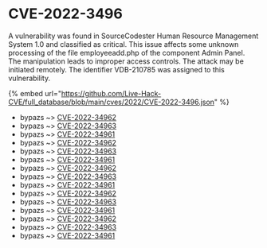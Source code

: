 # CVE-2022-3496

A vulnerability was found in SourceCodester Human Resource Management System 1.0 and classified as critical. This issue affects some unknown processing of the file employeeadd.php of the component Admin Panel. The manipulation leads to improper access controls. The attack may be initiated remotely. The identifier VDB-210785 was assigned to this vulnerability.

{% embed url="https://github.com/Live-Hack-CVE/full_database/blob/main/cves/2022/CVE-2022-3496.json" %}


* bypazs ~> [CVE-2022-34962](https://www.alice-snow.ru/2022/database/cve-2022-3496/cve-2022-34962-bypazs)
* bypazs ~> [CVE-2022-34963](https://www.alice-snow.ru/2022/database/cve-2022-3496/cve-2022-34963-bypazs)
* bypazs ~> [CVE-2022-34961](https://www.alice-snow.ru/2022/database/cve-2022-3496/cve-2022-34961-bypazs)
* bypazs ~> [CVE-2022-34962](https://www.alice-snow.ru/2022/database/cve-2022-3496/cve-2022-34962-bypazs)
* bypazs ~> [CVE-2022-34963](https://www.alice-snow.ru/2022/database/cve-2022-3496/cve-2022-34963-bypazs)
* bypazs ~> [CVE-2022-34961](https://www.alice-snow.ru/2022/database/cve-2022-3496/cve-2022-34961-bypazs)
* bypazs ~> [CVE-2022-34962](https://www.alice-snow.ru/2022/database/cve-2022-3496/cve-2022-34962-bypazs)
* bypazs ~> [CVE-2022-34963](https://www.alice-snow.ru/2022/database/cve-2022-3496/cve-2022-34963-bypazs)
* bypazs ~> [CVE-2022-34961](https://www.alice-snow.ru/2022/database/cve-2022-3496/cve-2022-34961-bypazs)
* bypazs ~> [CVE-2022-34962](https://www.alice-snow.ru/2022/database/cve-2022-3496/cve-2022-34962-bypazs)
* bypazs ~> [CVE-2022-34963](https://www.alice-snow.ru/2022/database/cve-2022-3496/cve-2022-34963-bypazs)
* bypazs ~> [CVE-2022-34961](https://www.alice-snow.ru/2022/database/cve-2022-3496/cve-2022-34961-bypazs)
* bypazs ~> [CVE-2022-34962](https://www.alice-snow.ru/2022/database/cve-2022-3496/cve-2022-34962-bypazs)
* bypazs ~> [CVE-2022-34963](https://www.alice-snow.ru/2022/database/cve-2022-3496/cve-2022-34963-bypazs)
* bypazs ~> [CVE-2022-34961](https://www.alice-snow.ru/2022/database/cve-2022-3496/cve-2022-34961-bypazs)